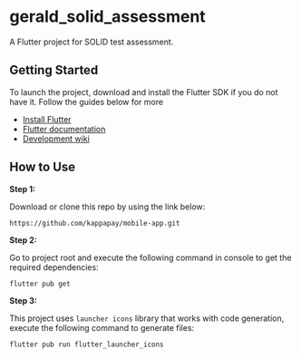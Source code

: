 # gerald_solid_assessment

A Flutter project for SOLID test assessment.

## Getting Started

To launch the project, download and install the Flutter SDK if you do not have it. Follow the guides
below for more

* [Install Flutter](https://flutter.dev/get-started/)
* [Flutter documentation](https://docs.flutter.dev/)
* [Development wiki](https://github.com/flutter/flutter/wiki)

## How to Use

**Step 1:**

Download or clone this repo by using the link below:

```
https://github.com/kappapay/mobile-app.git
```

**Step 2:**

Go to project root and execute the following command in console to get the required dependencies:

```
flutter pub get 
```

**Step 3:**

This project uses `launcher icons` library that works with code generation,
execute the following command to generate files:

```
flutter pub run flutter_launcher_icons
```